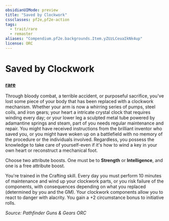```yaml
---
obsidianUIMode: preview
title: "Saved by Clockwork"
cssclasses: pf2e,pf2e-action
tags:
  - trait/rare
  - remaster
aliases: "Compendium.pf2e.backgrounds.Item.yZUzLCeuaIkNk4up"
license: ORC
---
```

# Saved by Clockwork

### [rare](rare "Rare Rarity Trait")






Through bloody combat, a terrible accident, or purposeful sacrifice, you've lost some piece of your body that has been replaced with a clockwork mechanism. Whether your arm is now a whirring series of pumps, steel coils, and iron gears; your heart a intricate crystal clock that requires winding every day; or your lower leg a sculpted metal tube powered by adamantine springs and steam, part of you needs regular maintenance and repair. You might have received instructions from the brilliant inventor who saved you, or you might have woken up on a battlefield with no memory of the procedure or the individuals involved. Regardless, you possess the knowledge to take care of yourself-even if it's how to wind a key in your own heart or reconstruct a mechanical foot.

Choose two attribute boosts. One must be to **Strength** or **Intelligence**, and one is a free attribute boost.

You're trained in the Crafting skill. Every day you must perform 10 minutes of maintenance and wind up your clockwork parts, or you risk failure of the components, with consequences depending on what you replaced (determined by you and the GM). Your clockwork components allow you to react to danger with alacrity. You gain a +2 circumstance bonus to initiative rolls.

*Source: Pathfinder Guns & Gears*
*ORC*